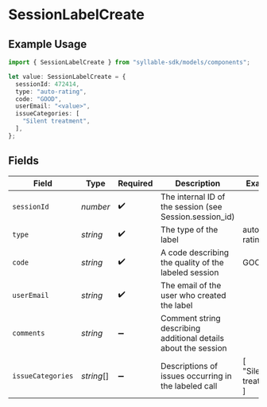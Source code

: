 # SessionLabelCreate

## Example Usage

```typescript
import { SessionLabelCreate } from "syllable-sdk/models/components";

let value: SessionLabelCreate = {
  sessionId: 472414,
  type: "auto-rating",
  code: "GOOD",
  userEmail: "<value>",
  issueCategories: [
    "Silent treatment",
  ],
};
```

## Fields

| Field                                                          | Type                                                           | Required                                                       | Description                                                    | Example                                                        |
| -------------------------------------------------------------- | -------------------------------------------------------------- | -------------------------------------------------------------- | -------------------------------------------------------------- | -------------------------------------------------------------- |
| `sessionId`                                                    | *number*                                                       | :heavy_check_mark:                                             | The internal ID of the session (see Session.session_id)        |                                                                |
| `type`                                                         | *string*                                                       | :heavy_check_mark:                                             | The type of the label                                          | auto-rating                                                    |
| `code`                                                         | *string*                                                       | :heavy_check_mark:                                             | A code describing the quality of the labeled session           | GOOD                                                           |
| `userEmail`                                                    | *string*                                                       | :heavy_check_mark:                                             | The email of the user who created the label                    |                                                                |
| `comments`                                                     | *string*                                                       | :heavy_minus_sign:                                             | Comment string describing additional details about the session |                                                                |
| `issueCategories`                                              | *string*[]                                                     | :heavy_minus_sign:                                             | Descriptions of issues occurring in the labeled call           | [<br/>"Silent treatment"<br/>]                                 |